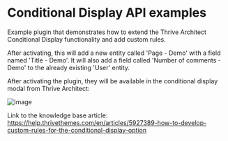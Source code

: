 # Conditional Display API examples #
Example plugin that demonstrates how to extend the Thrive Architect Conditional Display functionality and add custom rules.

After activating, this will add a new entity called 'Page - Demo' with a field named 'Title - Demo'.
It will also add a field called 'Number of comments - Demo' to the already existing 'User' entity.

After activating the plugin, they will be available in the conditional display modal from Thrive Architect:

![image](https://user-images.githubusercontent.com/26145465/155287317-6266c41f-3312-4398-871b-9e74ae3f6ca3.png)

Link to the knowledge base article: https://help.thrivethemes.com/en/articles/5927389-how-to-develop-custom-rules-for-the-conditional-display-option
